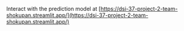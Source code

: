 Interact with the prediction model at [https://dsi-37-project-2-team-shokupan.streamlit.app/](https://dsi-37-project-2-team-shokupan.streamlit.app/)
